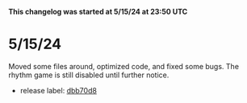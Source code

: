 **This changelog was started at 5/15/24 at 23:50 UTC**

# 5/15/24

Moved some files around, optimized code, and fixed some bugs. The rhythm game is still disabled until further notice. 
- release label: [dbb70d8](https://github.com/SketchedDoughnut/SDA-src/commit/dbb70d848e3b0501a1b01c96ace4eb24f89e444e)
